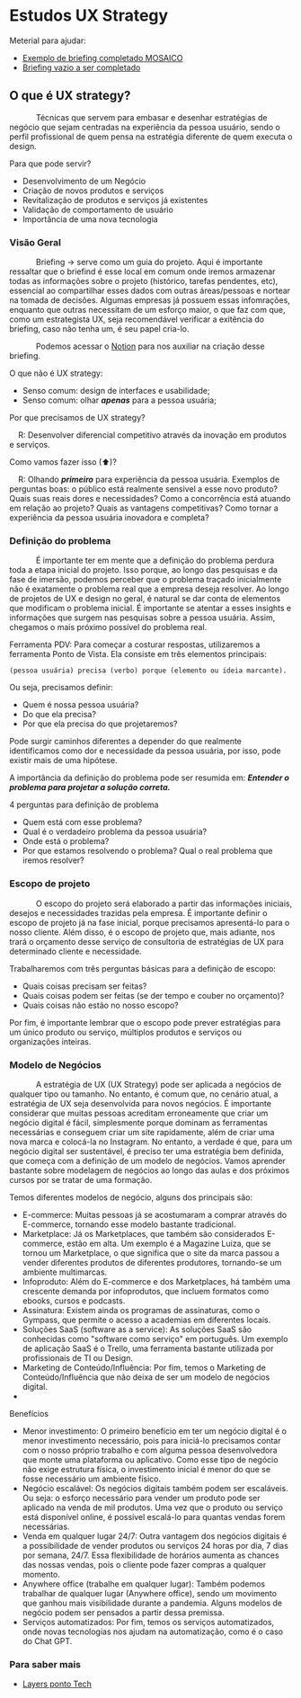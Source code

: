 # Estudos UX Strategy
Meterial para ajudar:
- [Exemplo de briefing completado MOSAICO](https://marbled-pound-285.notion.site/Vis-o-geral-24d211fd09bd438bb56ef4b7b55a1405)
- [Briefing vazio a ser completado](https://marbled-pound-285.notion.site/Briefing-UX-Strategy-1-6e3ee2e095974545a5478d766bca65fc)

## O que é UX strategy?
&nbsp;&nbsp;&nbsp;&nbsp;&nbsp;&nbsp;&nbsp;&nbsp;&nbsp;&nbsp;&nbsp;&nbsp;Técnicas que servem para embasar e desenhar estratégias de negócio que sejam centradas na experiência da pessoa usuário, sendo o perfil profissional de quem pensa na estratégia diferente de quem executa o design.

Para que pode servir?
- Desenvolvimento de um Negócio
- Criação de novos produtos e serviços
- Revitalização de produtos e serviços já existentes
- Validação de comportamento de usuário
- Importância de uma nova tecnologia
  
### Visão Geral
&nbsp;&nbsp;&nbsp;&nbsp;&nbsp;&nbsp;&nbsp;&nbsp;&nbsp;&nbsp;&nbsp;&nbsp;Briefing -> serve como um guia do projeto. Aqui é importante ressaltar que o briefind é esse local em comum onde iremos armazenar todas as informações sobre o projeto (histórico, tarefas pendentes, etc), essencial ao compartilhar esses dados com outras áreas/pessoas e nortear na tomada de decisões. Algumas empresas já possuem essas infomrações, enquanto que outras necessitam de um esforço maior, o que faz com que, como um estrategista UX, seja recomendável verificar a exitência do briefing, caso não tenha um, é seu papel cria-lo. 

&nbsp;&nbsp;&nbsp;&nbsp;&nbsp;&nbsp;&nbsp;&nbsp;&nbsp;&nbsp;&nbsp;&nbsp;Podemos acessar o [Notion](https://marbled-pound-285.notion.site/Briefing-UX-Strategy-1-6e3ee2e095974545a5478d766bca65fc) para nos auxiliar na criação desse briefing.

O que não é UX strategy:
- Senso comum: design de interfaces e usabilidade;
- Senso comum: olhar ***apenas*** para a pessoa usuária;
  
Por que precisamos de UX strategy? 

&nbsp;&nbsp;&nbsp;&nbsp;R: Desenvolver diferencial competitivo através da inovação em produtos e serviços.

Como vamos fazer isso (&#x2B06;)? 

&nbsp;&nbsp;&nbsp;&nbsp;R: Olhando ***primeiro*** para experiência da pessoa usuária. Exemplos de perguntas boas: o público está realmente sensivel a esse novo produto? Quais suas reais dores e necessidades? Como a concorrência está atuando em relação ao projeto? Quais as vantagens competitivas? Como tornar a experiência da pessoa usuária inovadora e completa?

### Definição do problema
&nbsp;&nbsp;&nbsp;&nbsp;&nbsp;&nbsp;&nbsp;&nbsp;&nbsp;&nbsp;&nbsp;&nbsp;É importante ter em mente que a definição do problema perdura toda a etapa inicial do projeto. Isso porque, ao longo das pesquisas e da fase de imersão, podemos perceber que o problema traçado inicialmente não é exatamente o problema real que a empresa deseja resolver. Ao longo de projetos de UX e design no geral, é natural se dar conta de elementos que modificam o problema inicial. É importante se atentar a esses insights e informações que surgem nas pesquisas sobre a pessoa usuária. Assim, chegamos o mais próximo possível do problema real.

Ferramenta PDV: Para começar a costurar respostas, utilizaremos a ferramenta Ponto de Vista. Ela consiste em três elementos principais:
```
(pessoa usuária) precisa (verbo) porque (elemento ou ideia marcante).
```
Ou seja, precisamos definir:
- Quem é nossa pessoa usuária?
- Do que ela precisa?
- Por que ela precisa do que projetaremos?

Pode surgir caminhos diferentes a depender do que realmente identificamos como dor e necessidade da pessoa usuária, por isso, pode existir mais de uma hipótese. 

A importância da definição do problema pode ser resumida em: ***Entender o problema para projetar a solução correta.***

4 perguntas para definição de problema
- Quem está com esse problema?
- Qual é o verdadeiro problema da pessoa usuária?
- Onde está o problema?
- Por que estamos resolvendo o problema? Qual o real problema que iremos resolver?


### Escopo de projeto
&nbsp;&nbsp;&nbsp;&nbsp;&nbsp;&nbsp;&nbsp;&nbsp;&nbsp;&nbsp;&nbsp;&nbsp;O escopo do projeto será elaborado a partir das informações iniciais, desejos e necessidades trazidas pela empresa. É importante definir o escopo de projeto já na fase inicial, porque precisamos apresentá-lo para o nosso cliente. Além disso, é o escopo de projeto que, mais adiante, nos trará o orçamento desse serviço de consultoria de estratégias de UX para determinado cliente e necessidade.

Trabalharemos com três perguntas básicas para a definição de escopo:

- Quais coisas precisam ser feitas?
- Quais coisas podem ser feitas (se der tempo e couber no orçamento)?
- Quais coisas não estão no nosso escopo?
  
Por fim, é importante lembrar que o escopo pode prever estratégias para um único produto ou serviço, múltiplos produtos e serviços ou organizações inteiras.

### Modelo de Negócios
&nbsp;&nbsp;&nbsp;&nbsp;&nbsp;&nbsp;&nbsp;&nbsp;&nbsp;&nbsp;&nbsp;&nbsp;A estratégia de UX (UX Strategy) pode ser aplicada a negócios de qualquer tipo ou tamanho. No entanto, é comum que, no cenário atual, a estratégia de UX seja desenvolvida para novos negócios. É importante considerar que muitas pessoas acreditam erroneamente que criar um negócio digital é fácil, simplesmente porque dominam as ferramentas necessárias e conseguem criar um site rapidamente, além de criar uma nova marca e colocá-la no Instagram. No entanto, a verdade é que, para um negócio digital ser sustentável, é preciso ter uma estratégia bem definida, que começa com a definição de um modelo de negócios. Vamos aprender bastante sobre modelagem de negócios ao longo das aulas e dos próximos cursos por se tratar de uma formação.

Temos diferentes modelos de negócio, alguns dos principais são:
- E-commerce: Muitas pessoas já se acostumaram a comprar através do E-commerce, tornando esse modelo bastante tradicional.
- Marketplace: Já os Marketplaces, que também são considerados E-commerce, estão em alta. Um exemplo é a Magazine Luiza, que se tornou um Marketplace, o que significa que o site da marca passou a vender diferentes produtos de diferentes produtores, tornando-se um ambiente multimarcas.
- Infoproduto: Além do E-commerce e dos Marketplaces, há também uma crescente demanda por infoprodutos, que incluem formatos como ebooks, cursos e podcasts.
- Assinatura: Existem ainda os programas de assinaturas, como o Gympass, que permite o acesso a academias em diferentes locais. 
- Soluções SaaS (software as a service): As soluções SaaS são conhecidas como "software como serviço" em português. Um exemplo de aplicação SaaS é o Trello, uma ferramenta bastante utilizada por profissionais de TI ou Design.
- Marketing de Conteúdo/Influência: Por fim, temos o Marketing de Conteúdo/Influência que não deixa de ser um modelo de negócios digital.
- 
Benefícios

- Menor investimento: O primeiro benefício em ter um negócio digital é o menor investimento necessário, pois para iniciá-lo precisamos contar com o nosso próprio trabalho e com alguma pessoa desenvolvedora que monte uma plataforma ou aplicativo. Como esse tipo de negócio não exige estrutura física, o investimento inicial é menor do que se fosse necessário um ambiente físico.
- Negócio escalável: Os negócios digitais também podem ser escaláveis. Ou seja: o esforço necessário para vender um produto pode ser aplicado na venda de mil produtos. Uma vez que o produto ou serviço está disponível online, é possível escalá-lo para quantas vendas forem necessárias.
- Venda em qualquer lugar 24/7: Outra vantagem dos negócios digitais é a possibilidade de vender produtos ou serviços 24 horas por dia, 7 dias por semana, 24/7. Essa flexibilidade de horários aumenta as chances das nossas vendas, pois o cliente pode fazer compras a qualquer momento.
- Anywhere office (trabalhe em qualquer lugar): Também podemos trabalhar de qualquer lugar (Anywhere office), sendo um movimento que ganhou mais visibilidade durante a pandemia. Alguns modelos de negócio podem ser pensados a partir dessa premissa. 
- Serviços automatizados: Por fim, temos os serviços automatizados, onde novas tecnologias nos ajudam na automatização, como é o caso do Chat GPT.

### Para saber mais
- [Layers ponto Tech](https://www.alura.com.br/podcast/ux-e-apenas-digital-layers-ponto-tech-98-a1792)
